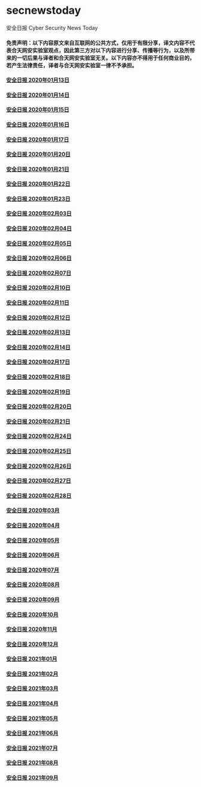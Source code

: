 # secnewstoday

安全日报 Cyber Security News Today

#### 免责声明：以下内容原文来自互联网的公共方式，仅用于有限分享，译文内容不代表合天网安实验室观点，因此第三方对以下内容进行分享、传播等行为，以及所带来的一切后果与译者和合天网安实验室无关。以下内容亦不得用于任何商业目的，若产生法律责任，译者与合天网安实验室一律不予承担。

#### [安全日报 2020年01月13日](https://github.com/hetianlab/secnewstoday/blob/master/secnews-20200113.md)
#### [安全日报 2020年01月14日](https://github.com/hetianlab/secnewstoday/blob/master/secnews-20200114.md)
#### [安全日报 2020年01月15日](https://github.com/hetianlab/secnewstoday/blob/master/secnews-20200115.md)
#### [安全日报 2020年01月16日](https://github.com/hetianlab/secnewstoday/blob/master/secnews-20200116.md)
#### [安全日报 2020年01月17日](https://github.com/hetianlab/secnewstoday/blob/master/secnews-20200117.md)
#### [安全日报 2020年01月20日](https://github.com/hetianlab/secnewstoday/blob/master/secnews-20200120.md)
#### [安全日报 2020年01月21日](https://github.com/hetianlab/secnewstoday/blob/master/secnews-20200121.md)
#### [安全日报 2020年01月22日](https://github.com/hetianlab/secnewstoday/blob/master/secnews-20200122.md)
#### [安全日报 2020年01月23日](https://github.com/hetianlab/secnewstoday/blob/master/secnews-20200123.md)
#### [安全日报 2020年02月03日](https://github.com/hetianlab/secnewstoday/blob/master/secnews-20200203.md)
#### [安全日报 2020年02月04日](https://github.com/hetianlab/secnewstoday/blob/master/secnews-20200204.md)
#### [安全日报 2020年02月05日](https://github.com/hetianlab/secnewstoday/blob/master/secnews-20200205.md)
#### [安全日报 2020年02月06日](https://github.com/hetianlab/secnewstoday/blob/master/secnews-20200206.md)
#### [安全日报 2020年02月07日](https://github.com/hetianlab/secnewstoday/blob/master/secnews-20200207.md)
#### [安全日报 2020年02月10日](https://github.com/hetianlab/secnewstoday/blob/master/secnews-20200210.md)
#### [安全日报 2020年02月11日](https://github.com/hetianlab/secnewstoday/blob/master/secnews-20200211.md)
#### [安全日报 2020年02月12日](https://github.com/hetianlab/secnewstoday/blob/master/secnews-20200212.md)
#### [安全日报 2020年02月13日](https://github.com/hetianlab/secnewstoday/blob/master/secnews-20200213.md)
#### [安全日报 2020年02月14日](https://github.com/hetianlab/secnewstoday/blob/master/secnews-20200214.md)
#### [安全日报 2020年02月17日](https://github.com/hetianlab/secnewstoday/blob/master/secnews-20200217.md)
#### [安全日报 2020年02月18日](https://github.com/hetianlab/secnewstoday/blob/master/secnews-20200218.md)
#### [安全日报 2020年02月19日](https://github.com/hetianlab/secnewstoday/blob/master/secnews-20200219.md)
#### [安全日报 2020年02月20日](https://github.com/hetianlab/secnewstoday/blob/master/secnews-20200220.md)
#### [安全日报 2020年02月21日](https://github.com/hetianlab/secnewstoday/blob/master/secnews-20200221.md)
#### [安全日报 2020年02月24日](https://github.com/hetianlab/secnewstoday/blob/master/secnews-20200224.md)
#### [安全日报 2020年02月25日](https://github.com/hetianlab/secnewstoday/blob/master/secnews-20200225.md)
#### [安全日报 2020年02月26日](https://github.com/hetianlab/secnewstoday/blob/master/secnews-20200226.md)
#### [安全日报 2020年02月27日](https://github.com/hetianlab/secnewstoday/blob/master/secnews-20200227.md)
#### [安全日报 2020年02月28日](https://github.com/hetianlab/secnewstoday/blob/master/secnews-20200228.md)
#### [安全日报 2020年03月](https://github.com/hetianlab/secnewstoday/tree/master/March.2020)
#### [安全日报 2020年04月](https://github.com/hetianlab/secnewstoday/tree/master/April.2020)
#### [安全日报 2020年05月](https://github.com/hetianlab/secnewstoday/tree/master/May.2020)
#### [安全日报 2020年06月](https://github.com/hetianlab/secnewstoday/tree/master/June.2020)
#### [安全日报 2020年07月](https://github.com/hetianlab/secnewstoday/tree/master/July.2020)
#### [安全日报 2020年08月](https://github.com/hetianlab/secnewstoday/tree/master/Aug.2020)
#### [安全日报 2020年09月](https://github.com/hetianlab/secnewstoday/tree/master/Sept.2020)
#### [安全日报 2020年10月](https://github.com/hetianlab/secnewstoday/tree/master/Oct.2020)
#### [安全日报 2020年11月](https://github.com/hetianlab/secnewstoday/tree/master/Nov.2020)
#### [安全日报 2020年12月](https://github.com/hetianlab/secnewstoday/tree/master/Dec.2020)
#### [安全日报 2021年01月](https://github.com/hetianlab/secnewstoday/tree/master/Jan.2021)
#### [安全日报 2021年02月](https://github.com/hetianlab/secnewstoday/tree/master/Feb.2021)
#### [安全日报 2021年03月](https://github.com/hetianlab/secnewstoday/tree/master/March.2021)
#### [安全日报 2021年04月](https://github.com/hetianlab/secnewstoday/tree/master/April.2021)
#### [安全日报 2021年05月](https://github.com/hetianlab/secnewstoday/tree/master/May.2021)
#### [安全日报 2021年06月](https://github.com/hetianlab/secnewstoday/tree/master/June.2021)
#### [安全日报 2021年07月](https://github.com/hetianlab/secnewstoday/tree/master/July.2021)
#### [安全日报 2021年08月](https://github.com/hetianlab/secnewstoday/tree/master/Aug.2021)
#### [安全日报 2021年09月](https://github.com/hetianlab/secnewstoday/tree/master/Sept.2021)
